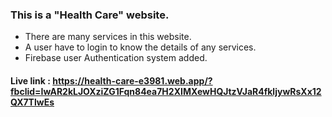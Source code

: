 ### This is a "Health Care" website.

- There are many services in this website.
- A user have to login to know the details of any services.
- Firebase user Authentication system added.


#### Live link : https://health-care-e3981.web.app/?fbclid=IwAR2kLJOXziZG1Fqn84ea7H2XIMXewHQJtzVJaR4fkljywRsXx12QX7TlwEs
